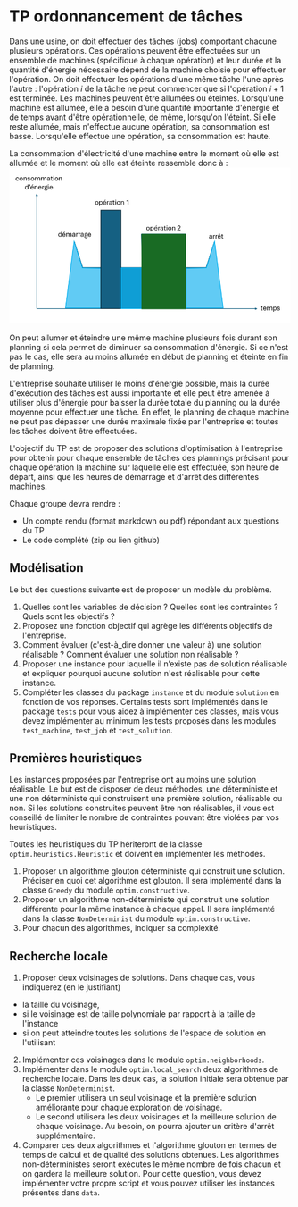 # TP ordonnancement de tâches

Dans une usine, on doit effectuer des tâches (jobs) comportant chacune plusieurs opérations.
Ces opérations peuvent être effectuées sur un ensemble de machines (spécifique à chaque opération) et leur durée et la quantité d'énergie nécessaire dépend de la machine choisie pour effectuer l'opération.
On doit effectuer les opérations d'une même tâche l'une après l'autre : l'opération $i$ de la tâche ne peut commencer que si l'opération $i+1$ est terminée.
Les machines peuvent être allumées ou éteintes.
Lorsqu'une machine est allumée, elle a besoin d'une quantité importante d'énergie et de temps avant d'être opérationnelle, de même, lorsqu'on l'éteint.
Si elle reste allumée, mais n'effectue aucune opération, sa consommation est basse.
Lorsqu'elle effectue une opération, sa consommation est haute.

La consommation d'électricité d'une machine entre le moment où elle est allumée et le moment où elle est éteinte ressemble donc à :
![](./img/consommation_energie.png)

On peut allumer et éteindre une même machine plusieurs fois durant son planning si cela permet de diminuer sa consommation d'énergie.
Si ce n'est pas le cas, elle sera au moins allumée en début de planning et éteinte en fin de planning.

L'entreprise souhaite utiliser le moins d'énergie possible, mais la durée d'exécution des tâches est aussi importante et elle peut être amenée à utiliser plus d'énergie pour baisser la durée totale du planning ou la durée moyenne pour effectuer une tâche.
En effet, le planning de chaque machine ne peut pas dépasser une durée maximale fixée par l'entreprise et toutes les tâches doivent être effectuées.

L'objectif du TP est de proposer des solutions d'optimisation à l'entreprise pour obtenir pour chaque ensemble de tâches des plannings précisant pour chaque opération la machine sur laquelle elle est effectuée, son heure de départ, ainsi que les heures de démarrage et d'arrêt des différentes machines.

Chaque groupe devra rendre :
- Un compte rendu (format markdown ou pdf) répondant aux questions du TP
- Le code complété (zip ou lien github)


## Modélisation

Le but des questions suivante est de proposer un modèle du problème. 
1)	Quelles sont les variables de décision ? Quelles sont les contraintes ? Quels sont les objectifs ?
2)  Proposez une fonction objectif qui agrège les différents objectifs de l'entreprise.
3)	Comment évaluer (c'est-à_dire donner une valeur à) une solution réalisable ? Comment évaluer une solution non réalisable ?
4)	Proposer une instance pour laquelle il n’existe pas de solution réalisable et expliquer pourquoi aucune solution n'est réalisable pour cette instance.
5) Compléter les classes du package ```instance``` et du module ```solution``` en fonction de vos réponses.
Certains tests sont implémentés dans le package ```tests``` pour vous aidez à implémenter ces classes, mais vous devez implémenter au minimum les tests proposés dans les modules ```test_machine```, ```test_job``` et ```test_solution```.


## Premières heuristiques

Les instances proposées par l'entreprise ont au moins une solution réalisable.
Le but est de disposer de deux méthodes, une déterministe et une non déterministe qui construisent une première solution, réalisable ou non. Si les solutions construites peuvent être non réalisables, il vous est conseillé de limiter le nombre de contraintes pouvant être violées par vos heuristiques.

Toutes les heuristiques du TP hériteront de la classe ```optim.heuristics.Heuristic``` et doivent en implémenter les méthodes.

1) Proposer un algorithme glouton déterministe qui construit une solution. Préciser en quoi cet algorithme est glouton.
Il sera implémenté dans la classe ```Greedy``` du module ```optim.constructive```.
2) Proposer un algorithme non-déterministe qui construit une solution différente pour la même instance à chaque appel.
Il sera implémenté dans la classe ```NonDeterminist``` du module ```optim.constructive```.
3) Pour chacun des algorithmes, indiquer sa complexité.

## Recherche locale

1) Proposer deux voisinages de solutions. Dans chaque cas, vous indiquerez (en le justifiant)
- la taille du voisinage, 
- si le voisinage est de taille polynomiale par rapport à la taille de l'instance
- si on peut atteindre toutes les solutions de l'espace de solution en l'utilisant
2) Implémenter ces voisinages dans le module ```optim.neighborhoods```.
3) Implémenter dans le module ```optim.local_search``` deux algorithmes de recherche locale.
   Dans les deux cas, la solution initiale sera obtenue par la classe ```NonDeterminist```.
   - Le premier utilisera un seul voisinage et la première solution améliorante pour chaque exploration de voisinage.
   - Le second utilisera les deux voisinages et la meilleure solution de chaque voisinage. Au besoin, on pourra ajouter un critère d'arrêt supplémentaire.
4) Comparer ces deux algorithmes et l'algorithme glouton en termes de temps de calcul et de qualité des solutions obtenues.
   Les algorithmes non-déterministes seront exécutés le même nombre de fois chacun et on gardera la meilleure solution.
   Pour cette question, vous devez implémenter votre propre script et vous pouvez utiliser les instances présentes dans ```data```.
